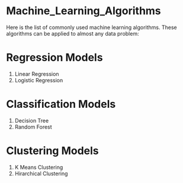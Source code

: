 # Machine_Learning_Algorithms
Here is the list of commonly used machine learning algorithms. These algorithms can be applied to almost any data problem:

# Regression Models
1. Linear Regression
2. Logistic Regression

# Classification Models
1. Decision Tree
2. Random Forest

# Clustering Models
1. K Means Clustering
2. Hirarchical Clustering
